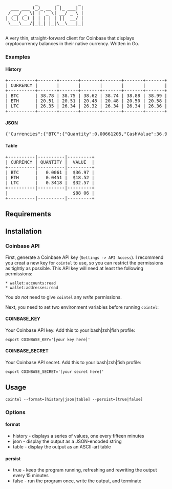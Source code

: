 <pre>
           _       _       _ 
  ___ ___ (_)_ __ | |_ ___| |
 / __/ _ \| | '_ \| __/ _ \ |
| (_| (_) | | | | | ||  __/ |
 \___\___/|_|_| |_|\__\___|_|
                             
</pre>

A very thin, straight-forward client for Coinbase that displays cryptocurrency balances in their native currency. Written in Go.

### Examples

#### History

<pre>
+----------+-------+-------+-------+-------+-------+-------+-------+
| CURRENCY |       |       |       |       |       |       |       |
+----------+-------+-------+-------+-------+-------+-------+-------+
| BTC      | 38.78 | 38.75 | 38.62 | 38.74 | 38.88 | 38.99 | 39.00 |
| ETH      | 20.51 | 20.51 | 20.48 | 20.48 | 20.50 | 20.58 | 20.57 |
| LTC      | 26.35 | 26.34 | 26.32 | 26.34 | 26.34 | 26.36 | 26.42 |
+----------+-------+-------+-------+-------+-------+-------+-------+
</pre>

#### JSON

<pre>
{"Currencies":{"BTC":{"Quantity":0.00661205,"CashValue":36.971,"Symbol":"BTC","Updated":"2017-09-05 21:25:27"},"ETH":{"Quantity":0.04513654,"CashValue":18.52,"Symbol":"ETH","Updated":"2017-09-05 21:25:27"},"LTC":{"Quantity":0.34187566,"CashValue":32.57,"Symbol":"LTC","Updated":"2017-09-05 21:25:27"}},"Updated":"2017-09-05 21:25:27"}
</pre>

#### Table

<pre>
+----------|----------|---------+
| CURRENCY | QUANTITY |  VALUE  |
+----------|----------|---------+
| BTC      |   0.0061 |  $36.97 |
| ETH      |   0.0451 |  $18.52 |
| LTC      |   0.3418 |  $32.57 |
+----------|----------|---------+
|                        $88 06 |
+----------|----------|---------+
</pre>

## Requirements

## Installation

### Coinbase API

First, generate a Coinbase API key (`Settings -> API Access`). I recommend you creat a new key for `cointel` to use, so you can restrict the permissions as tightly as possible. This API key will need at least the following permissions:

```
* wallet:accounts:read 
* wallet:addresses:read
```

You *do not* need to give `cointel` any *write* permissions.

Next, you need to set two environment variables before running `cointel`:

#### COINBASE_KEY

Your Coinbase API key. Add this to your bash|zsh|fish profile:

```
export COINBASE_KEY='[your key here]'
```

#### COINBASE_SECRET

Your Coinbase API secret. Add this to your bash|zsh|fish profile:

```
export COINBASE_SECRET='[your secret here]'
```

## Usage

```
cointel --format=[history|json|table] --persist=[true|false]
```

### Options

#### format

* history - displays a series of values, one every fifteen minutes
* json - display the output as a JSON-encoded string
* table - display the output as an ASCII-art table

#### persist

* true - keep the program running, refreshing and rewriting the output every 15 minutes
* false - run the program once, write the output, and terminate
